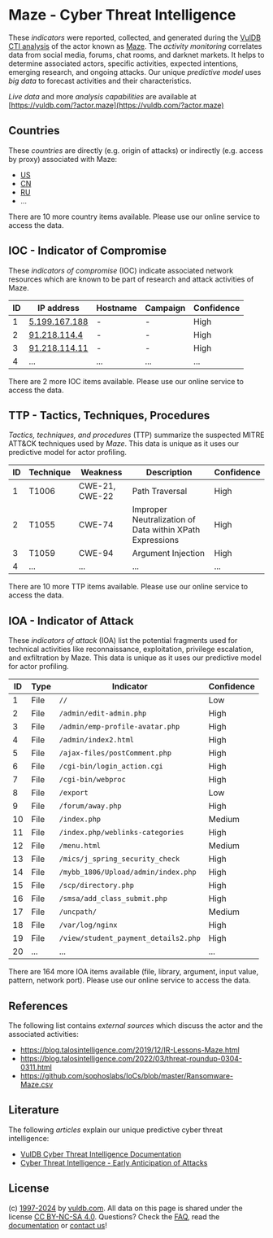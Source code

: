 # Maze - Cyber Threat Intelligence

These _indicators_ were reported, collected, and generated during the [VulDB CTI analysis](https://vuldb.com/?kb.cti) of the actor known as [Maze](https://vuldb.com/?actor.maze). The _activity monitoring_ correlates data from social media, forums, chat rooms, and darknet markets. It helps to determine associated actors, specific activities, expected intentions, emerging research, and ongoing attacks. Our unique _predictive model_ uses _big data_ to forecast activities and their characteristics.

_Live data_ and more _analysis capabilities_ are available at [https://vuldb.com/?actor.maze](https://vuldb.com/?actor.maze)

## Countries

These _countries_ are directly (e.g. origin of attacks) or indirectly (e.g. access by proxy) associated with Maze:

* [US](https://vuldb.com/?country.us)
* [CN](https://vuldb.com/?country.cn)
* [RU](https://vuldb.com/?country.ru)
* ...

There are 10 more country items available. Please use our online service to access the data.

## IOC - Indicator of Compromise

These _indicators of compromise_ (IOC) indicate associated network resources which are known to be part of research and attack activities of Maze.

ID | IP address | Hostname | Campaign | Confidence
-- | ---------- | -------- | -------- | ----------
1 | [5.199.167.188](https://vuldb.com/?ip.5.199.167.188) | - | - | High
2 | [91.218.114.4](https://vuldb.com/?ip.91.218.114.4) | - | - | High
3 | [91.218.114.11](https://vuldb.com/?ip.91.218.114.11) | - | - | High
4 | ... | ... | ... | ...

There are 2 more IOC items available. Please use our online service to access the data.

## TTP - Tactics, Techniques, Procedures

_Tactics, techniques, and procedures_ (TTP) summarize the suspected MITRE ATT&CK techniques used by _Maze_. This data is unique as it uses our predictive model for actor profiling.

ID | Technique | Weakness | Description | Confidence
-- | --------- | -------- | ----------- | ----------
1 | T1006 | CWE-21, CWE-22 | Path Traversal | High
2 | T1055 | CWE-74 | Improper Neutralization of Data within XPath Expressions | High
3 | T1059 | CWE-94 | Argument Injection | High
4 | ... | ... | ... | ...

There are 10 more TTP items available. Please use our online service to access the data.

## IOA - Indicator of Attack

These _indicators of attack_ (IOA) list the potential fragments used for technical activities like reconnaissance, exploitation, privilege escalation, and exfiltration by Maze. This data is unique as it uses our predictive model for actor profiling.

ID | Type | Indicator | Confidence
-- | ---- | --------- | ----------
1 | File | `//` | Low
2 | File | `/admin/edit-admin.php` | High
3 | File | `/admin/emp-profile-avatar.php` | High
4 | File | `/admin/index2.html` | High
5 | File | `/ajax-files/postComment.php` | High
6 | File | `/cgi-bin/login_action.cgi` | High
7 | File | `/cgi-bin/webproc` | High
8 | File | `/export` | Low
9 | File | `/forum/away.php` | High
10 | File | `/index.php` | Medium
11 | File | `/index.php/weblinks-categories` | High
12 | File | `/menu.html` | Medium
13 | File | `/mics/j_spring_security_check` | High
14 | File | `/mybb_1806/Upload/admin/index.php` | High
15 | File | `/scp/directory.php` | High
16 | File | `/smsa/add_class_submit.php` | High
17 | File | `/uncpath/` | Medium
18 | File | `/var/log/nginx` | High
19 | File | `/view/student_payment_details2.php` | High
20 | ... | ... | ...

There are 164 more IOA items available (file, library, argument, input value, pattern, network port). Please use our online service to access the data.

## References

The following list contains _external sources_ which discuss the actor and the associated activities:

* https://blog.talosintelligence.com/2019/12/IR-Lessons-Maze.html
* https://blog.talosintelligence.com/2022/03/threat-roundup-0304-0311.html
* https://github.com/sophoslabs/IoCs/blob/master/Ransomware-Maze.csv

## Literature

The following _articles_ explain our unique predictive cyber threat intelligence:

* [VulDB Cyber Threat Intelligence Documentation](https://vuldb.com/?kb.cti)
* [Cyber Threat Intelligence - Early Anticipation of Attacks](https://www.scip.ch/en/?labs.20201022)

## License

(c) [1997-2024](https://vuldb.com/?kb.changelog) by [vuldb.com](https://vuldb.com/?kb.about). All data on this page is shared under the license [CC BY-NC-SA 4.0](https://creativecommons.org/licenses/by-nc-sa/4.0/). Questions? Check the [FAQ](https://vuldb.com/?kb.faq), read the [documentation](https://vuldb.com/?kb) or [contact us](https://vuldb.com/?contact)!
